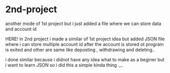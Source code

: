 # 2nd-project
another mode of 1st project but i just added a file where we can store data and account id


HERE!
in 2nd project i made a similar of 1st project idea but added JSON file
where i can store multiple account id after the account is stored ot program is exited
and other are same like deposting , withdrawing and deleting..

i done similar because i didnot have any idea what to make as a beginer but i want to learn JSON so i did this a simple kinda thing .,..
